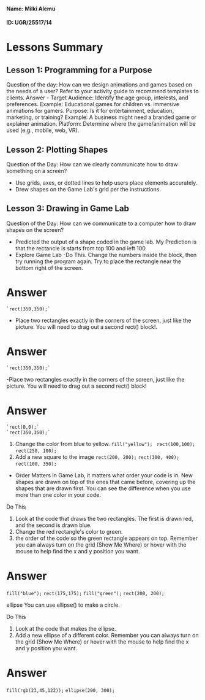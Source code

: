 #### Name: Milki Alemu

#### ID: UGR/25517/14

# Lessons Summary

## Lesson 1: Programming for a Purpose

Question of the day: How can we design animations and games based on the needs of a user? Refer to your activity guide to recommend templates to clients.
        Answer
        - Target Audience: Identify the age group, interests, and preferences.
                        Example: Educational games for children vs. immersive animations for gamers.
        Purpose: Is it for entertainment, education, marketing, or training?
                        Example: A business might need a branded game or explainer animation.
        Platform: Determine where the game/animation will be used (e.g., mobile, web, VR).


## Lesson 2: Plotting Shapes

Question of the Day: How can we clearly communicate how to draw something on a screen?
-    Use grids, axes, or dotted lines to help users place elements accurately.
-   Drew shapes on the Game Lab's grid per the instructions.

## Lesson 3: Drawing in Game Lab

Question of the Day: How can we communicate to a computer how to draw shapes on the screen?

-   Predicted the output of a shape coded in the game lab.
            My Prediction is that the rectancle is starts from top 100 and left 100
-   Explore Game Lab
        -Do This.
           Change the numbers inside the block, then try running the program again.
        Try to place the rectangle near the bottom right of the screen.  
 # Answer
    `rect(350,350);`

- Place two rectangles exactly in the corners of the screen, just like the picture.
    You will need to drag out a second rect() block!.
# Answer
    `rect(350,350);`
-Place two rectangles exactly in the corners of the screen, just like the picture.
        You will need to drag out a second rect() block!
   # Answer
    `rect(0,0);`
    `rect(350,350);`
 1) Change the color from blue to yellow.
    `fill("yellow");`
   ` rect(100,100);`
    `rect(250, 100);`
 2) Add a new square to the image
    `rect(200, 200);`
    `rect(300, 400);`
    `rect(100, 350);`

- Order Matters
In Game Lab, it matters what order your code is in. New shapes are drawn on top of the ones that came before, covering up the shapes that are drawn first. You can see the difference when you use more than one color in your code.

Do This
1) Look at the code that draws the two rectangles.
  The first is drawn red, and the second is drawn blue.
2) Change the red rectangle's color to green.
3) the order of the code so the green rectangle appears on top.
Remember you can always turn on the grid (Show Me Where) or hover with the mouse to help find the x and y position you want.
# Answer 

 `fill("blue");`
 `rect(175,175);`
 `fill("green");`
 `rect(200, 200);`

 ellipse
You can use ellipse() to make a circle.

Do This
1) Look at the code that makes the ellipse.
2) Add a new ellipse of a different color.
        Remember you can always turn on the grid (Show Me Where) or hover with the mouse to help find the x and y position you want.
# Answer
`fill(rgb(23,45,122));`
`ellipse(200, 300);`